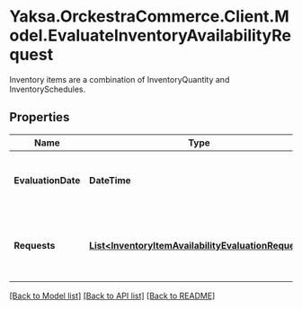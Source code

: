 # Yaksa.OrckestraCommerce.Client.Model.EvaluateInventoryAvailabilityRequest
Inventory items are a combination of InventoryQuantity and InventorySchedules.

## Properties

Name | Type | Description | Notes
------------ | ------------- | ------------- | -------------
**EvaluationDate** | **DateTime** | The inventory availability evaluation date | [optional] 
**Requests** | [**List&lt;InventoryItemAvailabilityEvaluationRequest&gt;**](InventoryItemAvailabilityEvaluationRequest.md) | The inventory item availability evaluation requests | [optional] 

[[Back to Model list]](../README.md#documentation-for-models) [[Back to API list]](../README.md#documentation-for-api-endpoints) [[Back to README]](../README.md)

